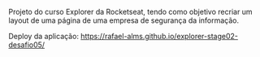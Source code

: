 Projeto do curso Explorer da Rocketseat, tendo como objetivo recriar um layout de uma página de uma empresa de segurança da informação.

Deploy da aplicação: https://rafael-alms.github.io/explorer-stage02-desafio05/
